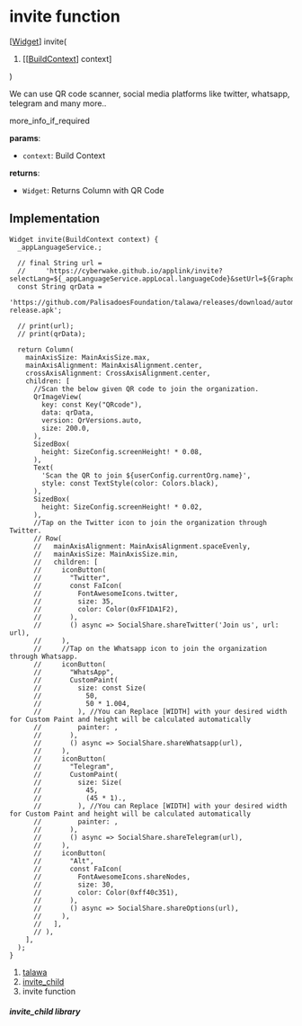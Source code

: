 
<div>

# invite function

</div>


[[Widget](https://api.flutter.dev/flutter/widgets/Widget-class.html)]
invite(

1.  [[[BuildContext](https://api.flutter.dev/flutter/widgets/BuildContext-class.md)]
    context]

)



We can use QR code scanner, social media platforms like twitter,
whatsapp, telegram and many more..

more_info_if_required

**params**:

-   `context`: Build Context

**returns**:

-   `Widget`: Returns Column with QR Code



## Implementation

``` language-dart
Widget invite(BuildContext context) {
  _appLanguageService.;

  // final String url =
  //     'https://cyberwake.github.io/applink/invite?selectLang=${_appLanguageService.appLocal.languageCode}&setUrl=${GraphqlConfig.orgURI}&selectOrg=${userConfig.currentOrg.id!}';
  const String qrData =
      'https://github.com/PalisadoesFoundation/talawa/releases/download/automated/app-release.apk';

  // print(url);
  // print(qrData);

  return Column(
    mainAxisSize: MainAxisSize.max,
    mainAxisAlignment: MainAxisAlignment.center,
    crossAxisAlignment: CrossAxisAlignment.center,
    children: [
      //Scan the below given QR code to join the organization.
      QrImageView(
        key: const Key("QRcode"),
        data: qrData,
        version: QrVersions.auto,
        size: 200.0,
      ),
      SizedBox(
        height: SizeConfig.screenHeight! * 0.08,
      ),
      Text(
        'Scan the QR to join ${userConfig.currentOrg.name}',
        style: const TextStyle(color: Colors.black),
      ),
      SizedBox(
        height: SizeConfig.screenHeight! * 0.02,
      ),
      //Tap on the Twitter icon to join the organization through Twitter.
      // Row(
      //   mainAxisAlignment: MainAxisAlignment.spaceEvenly,
      //   mainAxisSize: MainAxisSize.min,
      //   children: [
      //     iconButton(
      //       "Twitter",
      //       const FaIcon(
      //         FontAwesomeIcons.twitter,
      //         size: 35,
      //         color: Color(0xFF1DA1F2),
      //       ),
      //       () async => SocialShare.shareTwitter('Join us', url: url),
      //     ),
      //     //Tap on the Whatsapp icon to join the organization through Whatsapp.
      //     iconButton(
      //       "WhatsApp",
      //       CustomPaint(
      //         size: const Size(
      //           50,
      //           50 * 1.004,
      //         ), //You can Replace [WIDTH] with your desired width for Custom Paint and height will be calculated automatically
      //         painter: ,
      //       ),
      //       () async => SocialShare.shareWhatsapp(url),
      //     ),
      //     iconButton(
      //       "Telegram",
      //       CustomPaint(
      //         size: Size(
      //           45,
      //           (45 * 1).,
      //         ), //You can Replace [WIDTH] with your desired width for Custom Paint and height will be calculated automatically
      //         painter: ,
      //       ),
      //       () async => SocialShare.shareTelegram(url),
      //     ),
      //     iconButton(
      //       "Alt",
      //       const FaIcon(
      //         FontAwesomeIcons.shareNodes,
      //         size: 30,
      //         color: Color(0xff40c351),
      //       ),
      //       () async => SocialShare.shareOptions(url),
      //     ),
      //   ],
      // ),
    ],
  );
}
```







1.  [talawa](../index.md)
2.  [invite_child](../widgets_invite_child/)
3.  invite function

##### invite_child library







